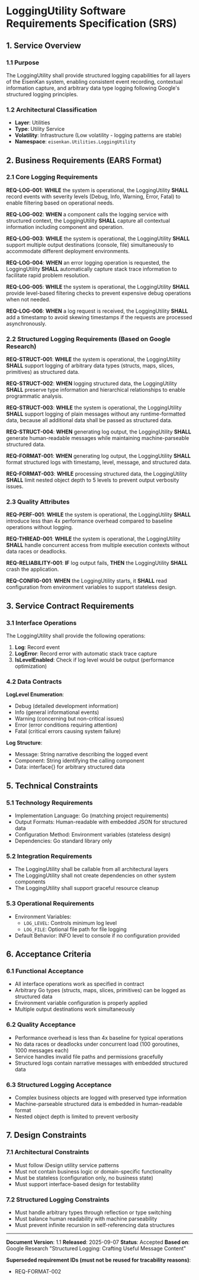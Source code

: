 # LoggingUtility Software Requirements Specification (SRS)

## 1. Service Overview

### 1.1 Purpose
The LoggingUtility shall provide structured logging capabilities for all layers of the EisenKan system, enabling consistent event recording, contextual information capture, and arbitrary data type logging following Google's structured logging principles.

### 1.2 Architectural Classification
- **Layer**: Utilities
- **Type**: Utility Service
- **Volatility**: Infrastructure (Low volatility - logging patterns are stable)
- **Namespace**: `eisenkan.Utilities.LoggingUtility`

## 2. Business Requirements (EARS Format)

### 2.1 Core Logging Requirements

**REQ-LOG-001**: **WHILE** the system is operational, the LoggingUtility **SHALL** record events with severity levels (Debug, Info, Warning, Error, Fatal) to enable filtering based on operational needs.

**REQ-LOG-002**: **WHEN** a component calls the logging service with structured context, the LoggingUtility **SHALL** capture all contextual information including component and operation.

**REQ-LOG-003**: **WHILE** the system is operational, the LoggingUtility **SHALL** support multiple output destinations (console, file) simultaneously to accommodate different deployment environments.

**REQ-LOG-004**: **WHEN** an error logging operation is requested, the LoggingUtility **SHALL** automatically capture stack trace information to facilitate rapid problem resolution.

**REQ-LOG-005**: **WHILE** the system is operational, the LoggingUtility **SHALL** provide level-based filtering checks to prevent expensive debug operations when not needed.

**REQ-LOG-006**: **WHEN** a log request is received, the LoggingUtility **SHALL** add a timestamp to avoid skewing timestamps if the requests are processed asynchronously.

### 2.2 Structured Logging Requirements (Based on Google Research)

**REQ-STRUCT-001**: **WHILE** the system is operational, the LoggingUtility **SHALL** support logging of arbitrary data types (structs, maps, slices, primitives) as structured data.

**REQ-STRUCT-002**: **WHEN** logging structured data, the LoggingUtility **SHALL** preserve type information and hierarchical relationships to enable programmatic analysis.

**REQ-STRUCT-003**: **WHILE** the system is operational, the LoggingUtility **SHALL** support logging of plain messages without any runtime-formatted data, because all additional data shall be passed as structured data.

**REQ-STRUCT-004**: **WHEN** generating log output, the LoggingUtility **SHALL** generate human-readable messages while maintaining machine-parseable structured data.

**REQ-FORMAT-001**: **WHEN** generating log output, the LoggingUtility **SHALL** format structured logs with timestamp, level, message, and structured data.

**REQ-FORMAT-003**: **WHILE** processing structured data, the LoggingUtility **SHALL** limit nested object depth to 5 levels to prevent output verbosity issues.

### 2.3 Quality Attributes

**REQ-PERF-001**: **WHILE** the system is operational, the LoggingUtility **SHALL** introduce less than 4x performance overhead compared to baseline operations without logging.

**REQ-THREAD-001**: **WHILE** the system is operational, the LoggingUtility **SHALL** handle concurrent access from multiple execution contexts without data races or deadlocks.

**REQ-RELIABILITY-001**: **IF** log output fails, **THEN** the LoggingUtility **SHALL** crash the application.

**REQ-CONFIG-001**: **WHEN** the LoggingUtility starts, it **SHALL** read configuration from environment variables to support stateless design.

## 3. Service Contract Requirements

### 3.1 Interface Operations
The LoggingUtility shall provide the following operations:

1. **Log**: Record event
2. **LogError**: Record error with automatic stack trace capture
3. **IsLevelEnabled**: Check if log level would be output (performance optimization)

### 4.2 Data Contracts

**LogLevel Enumeration**:
- Debug (detailed development information)
- Info (general informational events)  
- Warning (concerning but non-critical issues)
- Error (error conditions requiring attention)
- Fatal (critical errors causing system failure)

**Log Structure**:
- Message: String narrative describing the logged event
- Component: String identifying the calling component
- Data: interface{} for arbitrary structured data

## 5. Technical Constraints

### 5.1 Technology Requirements
- Implementation Language: Go (matching project requirements)
- Output Formats: Human-readable with embedded JSON for structured data
- Configuration Method: Environment variables (stateless design)
- Dependencies: Go standard library only

### 5.2 Integration Requirements
- The LoggingUtility shall be callable from all architectural layers
- The LoggingUtility shall not create dependencies on other system components
- The LoggingUtility shall support graceful resource cleanup

### 5.3 Operational Requirements
- Environment Variables:
  - `LOG_LEVEL`: Controls minimum log level
  - `LOG_FILE`: Optional file path for file logging
- Default Behavior: INFO level to console if no configuration provided

## 6. Acceptance Criteria

### 6.1 Functional Acceptance
- All interface operations work as specified in contract
- Arbitrary Go types (structs, maps, slices, primitives) can be logged as structured data
- Environment variable configuration is properly applied
- Multiple output destinations work simultaneously

### 6.2 Quality Acceptance  
- Performance overhead is less than 4x baseline for typical operations
- No data races or deadlocks under concurrent load (100 goroutines, 1000 messages each)
- Service handles invalid file paths and permissions gracefully
- Structured logs contain narrative messages with embedded structured data

### 6.3 Structured Logging Acceptance
- Complex business objects are logged with preserved type information
- Machine-parseable structured data is embedded in human-readable format
- Nested object depth is limited to prevent verbosity

## 7. Design Constraints

### 7.1 Architectural Constraints
- Must follow iDesign utility service patterns
- Must not contain business logic or domain-specific functionality
- Must be stateless (configuration only, no business state)
- Must support interface-based design for testability

### 7.2 Structured Logging Constraints
- Must handle arbitrary types through reflection or type switching
- Must balance human readability with machine parseability
- Must prevent infinite recursion in self-referencing data structures

---

**Document Version**: 1.1
**Released**: 2025-09-07
**Status**: Accepted
**Based on**: Google Research "Structured Logging: Crafting Useful Message Content"

**Superseded requirement IDs (must not be reused for tracability reasons)**:
- REQ-FORMAT-002